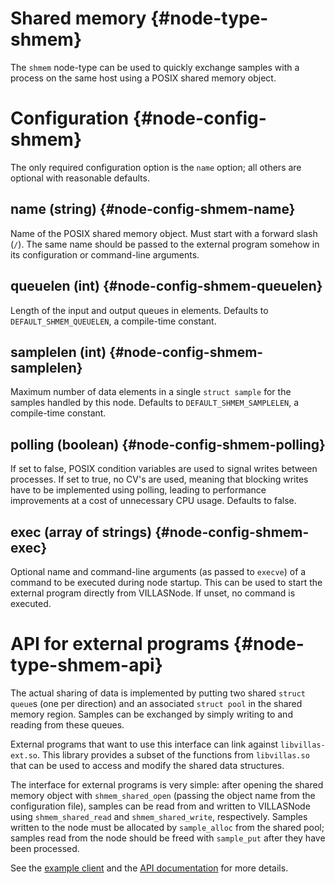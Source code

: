 # Shared memory {#node-type-shmem}

The `shmem` node-type can be used to quickly exchange samples with a process on the same host using a POSIX shared memory object.

# Configuration {#node-config-shmem}

The only required configuration option is the `name` option; all others are optional with reasonable defaults.

## name (string) {#node-config-shmem-name}

Name of the POSIX shared memory object. Must start with a forward slash (`/`).
The same name should be passed to the external program somehow in its
configuration or command-line arguments.

## queuelen (int) {#node-config-shmem-queuelen}

Length of the input and output queues in elements. Defaults to `DEFAULT_SHMEM_QUEUELEN`,
a compile-time constant.

## samplelen (int) {#node-config-shmem-samplelen}

Maximum number of data elements in a single `struct sample` for the samples handled
by this node. Defaults to `DEFAULT_SHMEM_SAMPLELEN`, a compile-time constant.

## polling (boolean) {#node-config-shmem-polling}

If set to false, POSIX condition variables are used to signal writes between processes.
If set to true, no CV's are used, meaning that blocking writes have to be
implemented using polling, leading to performance improvements at a cost of
unnecessary CPU usage. Defaults to false.

## exec (array of strings) {#node-config-shmem-exec}

Optional name and command-line arguments (as passed to `execve`) of a command
to be executed during node startup. This can be used to start the external
program directly from VILLASNode. If unset, no command is executed.

# API for external programs {#node-type-shmem-api}

The actual sharing of data is implemented by putting two shared `struct queue`s
(one per direction) and an associated `struct pool` in the shared memory region.
Samples can be exchanged by simply writing to and reading from these queues.

External programs that want to use this interface can link against
`libvillas-ext.so`. This library provides a subset of the functions from
`libvillas.so` that can be used to access and modify the shared data structures.

The interface for external programs is very simple: after opening the shared
memory object with `shmem_shared_open` (passing the object name from the
configuration file), samples can be read from and written to VILLASNode using
`shmem_shared_read` and `shmem_shared_write`, respectively. Samples written to
the node must be allocated by `sample_alloc` from the shared pool; samples read
from the node should be freed with `sample_put` after they have been processed.

See the [example client](test-shmem_8c_source.html) and the [API
documentation](group__shmem.html) for more details.
